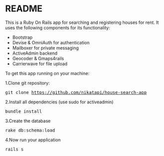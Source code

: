 README
======

This is a Ruby On Rails app for searching and registering houses for rent.
It uses the following components for its functionality:

* Bootstrap
* Devise & OmniAuth for authentication
* Mailboxer for private messaging
* ActiveAdmin backend
* Geocoder & Gmaps4rails 
* Carrierwave for file upload

To get this app running on your machine:

1.Clone git repository: 

<tt>git clone https://github.com/nikatapi/house-search-app </tt>

2.Install all dependencies (use sudo for activeadmin) 

<tt>bundle install</tt>

3.Create the database 

<tt>rake db:schema:load</tt>

4.Now run your application 

<tt>rails s</tt> 


